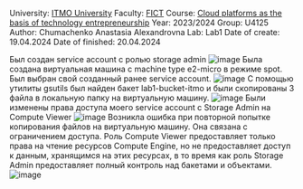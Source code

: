 University: [ITMO University](https://itmo.ru/ru/)
Faculty: [FICT](https://ftmi.itmo.ru/)
Course: [Cloud platforms as the basis of technology entrepreneurship](https://itmo-ict-faculty.github.io/cloud-platforms-as-the-basis-of-technology-entrepreneurship/) 
Year: 2023/2024
Group: U4125
Author: Chumachenko Anastasia Alexandrovna
Lab: Lab1
Date of create: 19.04.2024
Date of finished: 20.04.2024

Был создан service account с ролью storage admin
![image](https://github.com/Turmalyne/2023_2024-cloud-platforms-as-the-basis-of-technology-entrepreneurship-U4125-chumachenko_a_a/assets/164026253/0789d777-1178-45da-bc75-6270c3c366bd)
Была создана виртуальная машина с machine type e2-micro в режиме spot. Был выбран  свой созданный ранее service account.
![image](https://github.com/Turmalyne/2023_2024-cloud-platforms-as-the-basis-of-technology-entrepreneurship-U4125-chumachenko_a_a/assets/164026253/62818358-3a51-47e8-b504-a41736bb1e83)
С помощью утилиты gsutils был найден бакет lab1-bucket-itmo и были скопированы 3 файла в локальную папку на виртуальную машину. 
![image](https://github.com/Turmalyne/2023_2024-cloud-platforms-as-the-basis-of-technology-entrepreneurship-U4125-chumachenko_a_a/assets/164026253/7bf4661c-632f-477a-973d-19a5d5e894ef)
Были изменены права доступа моего service account с Storage Admin на Compute Viewer
![image](https://github.com/Turmalyne/2023_2024-cloud-platforms-as-the-basis-of-technology-entrepreneurship-U4125-chumachenko_a_a/assets/164026253/82f674f3-4d95-4a36-94de-fe39171562b0)
Возникла ошибка при повторной попытке копирования файлов на виртуальную машину. Она связана с ограничением доступа. Роль Compute Viewer предоставляет только права на чтение ресурсов Compute Engine, но не предоставляет доступ к данным, хранящимся на этих ресурсах, в то время как роль Storage Admin предоставляет полный контроль над бакетами и объектами.
![image](https://github.com/Turmalyne/2023_2024-cloud-platforms-as-the-basis-of-technology-entrepreneurship-U4125-chumachenko_a_a/assets/164026253/d186b5e7-947c-407a-a69f-ae923098fb38)
